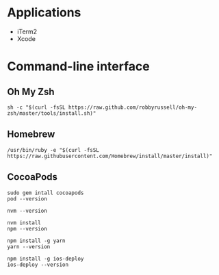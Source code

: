 # Applications

- iTerm2
- Xcode

# Command-line interface

## Oh My Zsh

```
sh -c "$(curl -fsSL https://raw.github.com/robbyrussell/oh-my-zsh/master/tools/install.sh)"
```

## Homebrew

```
/usr/bin/ruby -e "$(curl -fsSL https://raw.githubusercontent.com/Homebrew/install/master/install)"
```

## CocoaPods

```
sudo gem intall cocoapods
pod --version
```

```
nvm --version

nvm install
npm --version

npm install -g yarn
yarn --version

npm install -g ios-deploy
ios-deploy --version
```
